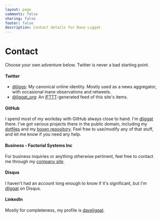 ```yaml
---
layout: page
comments: false
sharing: false
footer: false
description: Contact details for Dave Liggat
---
```

# Contact

Choose your own adventure below. Twitter is never a bad starting point.

#### Twitter
* [@liggs](https://twitter.com/liggs): My canonical online identity. Mostly used as a news aggregator, with occasional inane observations and retweets.
* [@liggat_org](https://twitter.com/liggat_org): An [IFTTT](http://ifttt.com)-generated feed of this site's items.

#### GitHub
I spend most of my workday with GitHub always close to hand. I'm [dliggat](https://github.com/dliggat) there. I've got various projects there in the public domain, including my [dotfiles](https://github.com/dliggat/dotfiles) and my [boxen repository](https://github.com/dliggat/boxen). Feel free to use/modify any of that stuff, and let me know if you need any help.

#### Business - Factorial Systems Inc
For business inquiries or anything otherwise pertinent, feel free to contact me through my [company site](http://factorialsystems.ca/contact/).

#### Disqus
I haven't had an account long enough to know if it's significant, but I'm [dliggat](http://disqus.com/dliggat/) on Disqus.

#### LinkedIn
Mostly for completeness, my profile is [daveliggat](http://ca.linkedin.com/in/daveliggat).
